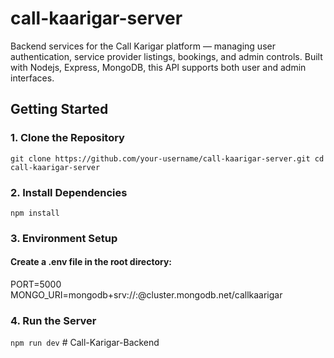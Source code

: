 # call-kaarigar-server
Backend services for the Call Karigar platform — managing user authentication, service provider listings, bookings, and admin controls. Built with Nodejs, Express, MongoDB, this API supports both user and admin interfaces.

## Getting Started

### 1. Clone the Repository
`git clone https://github.com/your-username/call-kaarigar-server.git
cd call-kaarigar-server`

### 2. Install Dependencies
`npm install`

### 3. Environment Setup
#### Create a .env file in the root directory:
PORT=5000
MONGO_URI=mongodb+srv://<username>:<password>@cluster.mongodb.net/callkaarigar

### 4. Run the Server
`npm run dev`
#   C a l l - K a r i g a r - B a c k e n d  
 